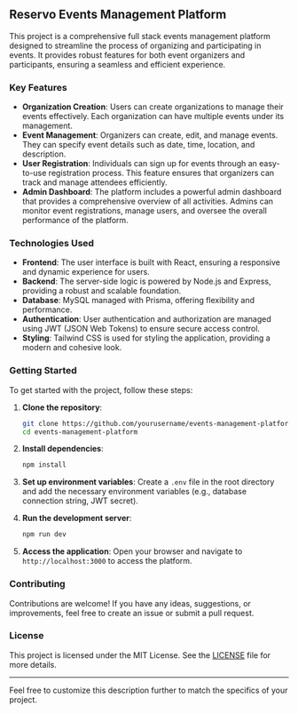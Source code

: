 ## Reservo Events Management Platform

This project is a comprehensive full stack events management platform designed to streamline the process of organizing and participating in events. It provides robust features for both event organizers and participants, ensuring a seamless and efficient experience.

### Key Features

- **Organization Creation**: Users can create organizations to manage their events effectively. Each organization can have multiple events under its management.
- **Event Management**: Organizers can create, edit, and manage events. They can specify event details such as date, time, location, and description.
- **User Registration**: Individuals can sign up for events through an easy-to-use registration process. This feature ensures that organizers can track and manage attendees efficiently.
- **Admin Dashboard**: The platform includes a powerful admin dashboard that provides a comprehensive overview of all activities. Admins can monitor event registrations, manage users, and oversee the overall performance of the platform.

### Technologies Used

- **Frontend**: The user interface is built with React, ensuring a responsive and dynamic experience for users.
- **Backend**: The server-side logic is powered by Node.js and Express, providing a robust and scalable foundation.
- **Database**: MySQL managed with Prisma, offering flexibility and performance.
- **Authentication**: User authentication and authorization are managed using JWT (JSON Web Tokens) to ensure secure access control.
- **Styling**: Tailwind CSS is used for styling the application, providing a modern and cohesive look.

### Getting Started

To get started with the project, follow these steps:

1. **Clone the repository**:
   ```sh
   git clone https://github.com/yourusername/events-management-platform.git
   cd events-management-platform
   ```

2. **Install dependencies**:
   ```sh
   npm install
   ```

3. **Set up environment variables**:
   Create a `.env` file in the root directory and add the necessary environment variables (e.g., database connection string, JWT secret).

4. **Run the development server**:
   ```sh
   npm run dev
   ```

5. **Access the application**:
   Open your browser and navigate to `http://localhost:3000` to access the platform.

### Contributing

Contributions are welcome! If you have any ideas, suggestions, or improvements, feel free to create an issue or submit a pull request.

### License

This project is licensed under the MIT License. See the [LICENSE](LICENSE) file for more details.

---

Feel free to customize this description further to match the specifics of your project.

